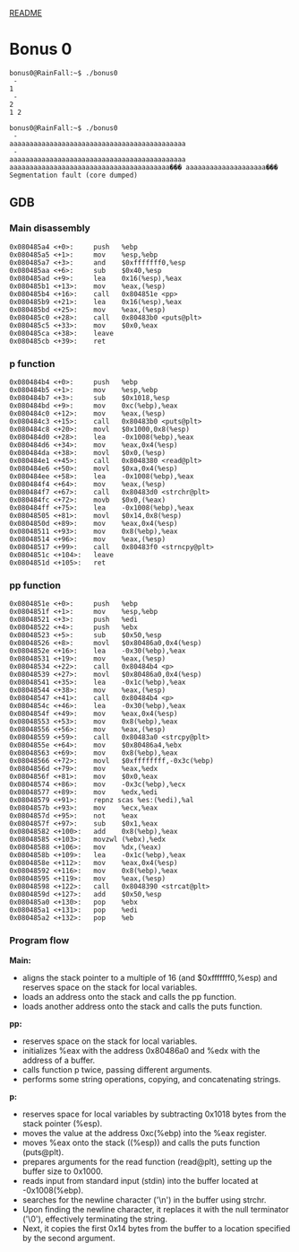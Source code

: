 [README](../README.md)
# Bonus 0

```
bonus0@RainFall:~$ ./bonus0
 -
1
 -
2
1 2

bonus0@RainFall:~$ ./bonus0
 -
aaaaaaaaaaaaaaaaaaaaaaaaaaaaaaaaaaaaaaaaaaaa
 -
aaaaaaaaaaaaaaaaaaaaaaaaaaaaaaaaaaaaaaaaaaaa
aaaaaaaaaaaaaaaaaaaaaaaaaaaaaaaaaaaaaaaa��� aaaaaaaaaaaaaaaaaaaa���
Segmentation fault (core dumped)
```

## GDB
### Main disassembly
```
0x080485a4 <+0>:     push   %ebp
0x080485a5 <+1>:     mov    %esp,%ebp
0x080485a7 <+3>:     and    $0xfffffff0,%esp
0x080485aa <+6>:     sub    $0x40,%esp
0x080485ad <+9>:     lea    0x16(%esp),%eax
0x080485b1 <+13>:    mov    %eax,(%esp)
0x080485b4 <+16>:    call   0x804851e <pp>
0x080485b9 <+21>:    lea    0x16(%esp),%eax
0x080485bd <+25>:    mov    %eax,(%esp)
0x080485c0 <+28>:    call   0x80483b0 <puts@plt>
0x080485c5 <+33>:    mov    $0x0,%eax
0x080485ca <+38>:    leave
0x080485cb <+39>:    ret
```

### p function
```
0x080484b4 <+0>:     push   %ebp
0x080484b5 <+1>:     mov    %esp,%ebp
0x080484b7 <+3>:     sub    $0x1018,%esp
0x080484bd <+9>:     mov    0xc(%ebp),%eax
0x080484c0 <+12>:    mov    %eax,(%esp)
0x080484c3 <+15>:    call   0x80483b0 <puts@plt>
0x080484c8 <+20>:    movl   $0x1000,0x8(%esp)
0x080484d0 <+28>:    lea    -0x1008(%ebp),%eax
0x080484d6 <+34>:    mov    %eax,0x4(%esp)
0x080484da <+38>:    movl   $0x0,(%esp)
0x080484e1 <+45>:    call   0x8048380 <read@plt>
0x080484e6 <+50>:    movl   $0xa,0x4(%esp)
0x080484ee <+58>:    lea    -0x1008(%ebp),%eax
0x080484f4 <+64>:    mov    %eax,(%esp)
0x080484f7 <+67>:    call   0x80483d0 <strchr@plt>
0x080484fc <+72>:    movb   $0x0,(%eax)
0x080484ff <+75>:    lea    -0x1008(%ebp),%eax
0x08048505 <+81>:    movl   $0x14,0x8(%esp)
0x0804850d <+89>:    mov    %eax,0x4(%esp)
0x08048511 <+93>:    mov    0x8(%ebp),%eax
0x08048514 <+96>:    mov    %eax,(%esp)
0x08048517 <+99>:    call   0x80483f0 <strncpy@plt>
0x0804851c <+104>:   leave
0x0804851d <+105>:   ret
```

### pp function
```
0x0804851e <+0>:     push   %ebp
0x0804851f <+1>:     mov    %esp,%ebp
0x08048521 <+3>:     push   %edi
0x08048522 <+4>:     push   %ebx
0x08048523 <+5>:     sub    $0x50,%esp
0x08048526 <+8>:     movl   $0x80486a0,0x4(%esp)
0x0804852e <+16>:    lea    -0x30(%ebp),%eax
0x08048531 <+19>:    mov    %eax,(%esp)
0x08048534 <+22>:    call   0x80484b4 <p>
0x08048539 <+27>:    movl   $0x80486a0,0x4(%esp)
0x08048541 <+35>:    lea    -0x1c(%ebp),%eax
0x08048544 <+38>:    mov    %eax,(%esp)
0x08048547 <+41>:    call   0x80484b4 <p>
0x0804854c <+46>:    lea    -0x30(%ebp),%eax
0x0804854f <+49>:    mov    %eax,0x4(%esp)
0x08048553 <+53>:    mov    0x8(%ebp),%eax
0x08048556 <+56>:    mov    %eax,(%esp)
0x08048559 <+59>:    call   0x80483a0 <strcpy@plt>
0x0804855e <+64>:    mov    $0x80486a4,%ebx
0x08048563 <+69>:    mov    0x8(%ebp),%eax
0x08048566 <+72>:    movl   $0xffffffff,-0x3c(%ebp)
0x0804856d <+79>:    mov    %eax,%edx
0x0804856f <+81>:    mov    $0x0,%eax
0x08048574 <+86>:    mov    -0x3c(%ebp),%ecx
0x08048577 <+89>:    mov    %edx,%edi
0x08048579 <+91>:    repnz scas %es:(%edi),%al
0x0804857b <+93>:    mov    %ecx,%eax
0x0804857d <+95>:    not    %eax
0x0804857f <+97>:    sub    $0x1,%eax
0x08048582 <+100>:   add    0x8(%ebp),%eax
0x08048585 <+103>:   movzwl (%ebx),%edx
0x08048588 <+106>:   mov    %dx,(%eax)
0x0804858b <+109>:   lea    -0x1c(%ebp),%eax
0x0804858e <+112>:   mov    %eax,0x4(%esp)
0x08048592 <+116>:   mov    0x8(%ebp),%eax
0x08048595 <+119>:   mov    %eax,(%esp)
0x08048598 <+122>:   call   0x8048390 <strcat@plt>
0x0804859d <+127>:   add    $0x50,%esp
0x080485a0 <+130>:   pop    %ebx
0x080485a1 <+131>:   pop    %edi
0x080485a2 <+132>:   pop    %eb
```

### Program flow
**Main:**
- aligns the stack pointer to a multiple of 16 (and $0xfffffff0,%esp) and reserves space on the stack for local variables.
- loads an address onto the stack and calls the pp function.
- loads another address onto the stack and calls the puts function.

**pp:**
- reserves space on the stack for local variables.
- initializes %eax with the address 0x80486a0 and %edx with the address of a buffer.
- calls function p twice, passing different arguments.
- performs some string operations, copying, and concatenating strings.

**p:**
- reserves space for local variables by subtracting 0x1018 bytes from the stack pointer (%esp).
- moves the value at the address 0xc(%ebp) into the %eax register.
- moves %eax onto the stack ((%esp)) and calls the puts function (puts@plt).
- prepares arguments for the read function (read@plt), setting up the buffer size to 0x1000.
- reads input from standard input (stdin) into the buffer located at -0x1008(%ebp).
- searches for the newline character ('\n') in the buffer using strchr.
- Upon finding the newline character, it replaces it with the null terminator ('\0'), effectively terminating the string.
- Next, it copies the first 0x14 bytes from the buffer to a location specified by the second argument.